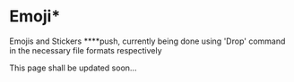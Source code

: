 # Emoji\*

Emojis and Stickers ****push, currently being done using 'Drop' command in the necessary file formats respectively

This page shall be updated soon...

